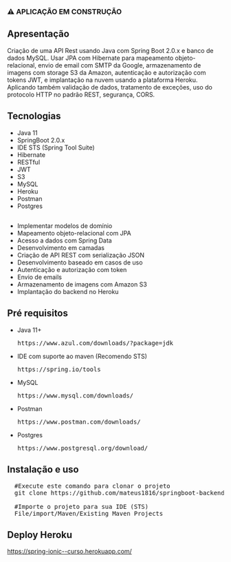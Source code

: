 ###	⚠ APLICAÇÃO EM CONSTRUÇÃO

## Apresentação

Criação de uma API Rest usando Java com Spring Boot 2.0.x e banco de dados MySQL. Usar JPA com Hibernate para mapeamento objeto-relacional, envio de email com SMTP da Google, armazenamento de imagens com storage S3 da Amazon, autenticação e autorização com tokens JWT, e implantação na nuvem usando a plataforma Heroku. Aplicando também validação de dados, tratamento de exceções, uso do protocolo HTTP no padrão REST, segurança, CORS.

## Tecnologias

- Java 11
- SpringBoot 2.0.x
- IDE STS (Spring Tool Suite)
- Hibernate
- RESTful
- JWT
- S3
- MySQL
- Heroku
- Postman
- Postgres

##

- Implementar modelos de domínio
- Mapeamento objeto-relacional com JPA
- Acesso a dados com Spring Data
- Desenvolvimento em camadas
- Criação de API REST com serialização JSON
- Desenvolvimento baseado em casos de uso
- Autenticação e autorização com token
- Envio de emails
- Armazenamento de imagens com Amazon S3
- Implantação do backend no Heroku

## Pré requisitos
<ul>
<li> <p> Java 11+</p> </li>
  <pre>https://www.azul.com/downloads/?package=jdk</pre>
<li><p> IDE com suporte ao maven (Recomendo STS)</p></li>
  <pre>https://spring.io/tools</pre>
<li><p> MySQL</p></li>
  <pre>https://www.mysql.com/downloads/</pre>
<li><p> Postman</p></li>
  <pre>https://www.postman.com/downloads/</pre>
<li><p> Postgres</p></li>
  <pre>https://www.postgresql.org/download/</pre>
</ul>

## Instalação e uso

<pre>
  #Execute este comando para clonar o projeto
  git clone https://github.com/mateus1816/springboot-backend
  
  #Importe o projeto para sua IDE (STS)
  File/import/Maven/Existing Maven Projects
</pre>

## Deploy Heroku

https://spring-ionic--curso.herokuapp.com/
